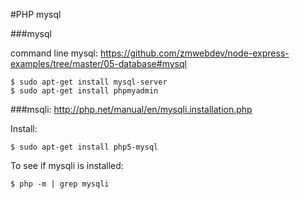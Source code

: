 #PHP mysql

###mysql

command line mysql: https://github.com/zmwebdev/node-express-examples/tree/master/05-database#mysql

```
$ sudo apt-get install mysql-server
$ sudo apt-get install phpmyadmin
```

###msqli:
http://php.net/manual/en/mysqli.installation.php

Install:
```
$ sudo apt-get install php5-mysql
```
To see if mysqli is installed:
```
$ php -m | grep mysqli
```

